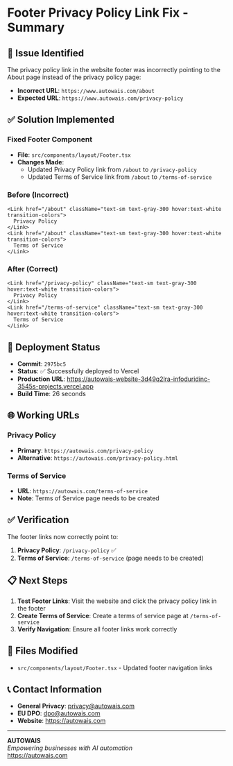 # Footer Privacy Policy Link Fix - Summary

## 🚨 Issue Identified

The privacy policy link in the website footer was incorrectly pointing to the About page instead of the privacy policy page:

- **Incorrect URL**: `https://www.autowais.com/about`
- **Expected URL**: `https://www.autowais.com/privacy-policy`

## ✅ Solution Implemented

### Fixed Footer Component

- **File**: `src/components/layout/Footer.tsx`
- **Changes Made**:
  - Updated Privacy Policy link from `/about` to `/privacy-policy`
  - Updated Terms of Service link from `/about` to `/terms-of-service`

### Before (Incorrect)

```tsx
<Link href="/about" className="text-sm text-gray-300 hover:text-white transition-colors">
  Privacy Policy
</Link>
<Link href="/about" className="text-sm text-gray-300 hover:text-white transition-colors">
  Terms of Service
</Link>
```

### After (Correct)

```tsx
<Link href="/privacy-policy" className="text-sm text-gray-300 hover:text-white transition-colors">
  Privacy Policy
</Link>
<Link href="/terms-of-service" className="text-sm text-gray-300 hover:text-white transition-colors">
  Terms of Service
</Link>
```

## 🚀 Deployment Status

- **Commit**: `2975bc5`
- **Status**: ✅ Successfully deployed to Vercel
- **Production URL**: https://autowais-website-3d49q2lra-infoduridinc-3545s-projects.vercel.app
- **Build Time**: 26 seconds

## 🌐 Working URLs

### Privacy Policy

- **Primary**: `https://autowais.com/privacy-policy`
- **Alternative**: `https://autowais.com/privacy-policy.html`

### Terms of Service

- **URL**: `https://autowais.com/terms-of-service`
- **Note**: Terms of Service page needs to be created

## ✅ Verification

The footer links now correctly point to:

1. **Privacy Policy**: `/privacy-policy` ✅
2. **Terms of Service**: `/terms-of-service` (page needs to be created)

## 📋 Next Steps

1. **Test Footer Links**: Visit the website and click the privacy policy link in the footer
2. **Create Terms of Service**: Create a terms of service page at `/terms-of-service`
3. **Verify Navigation**: Ensure all footer links work correctly

## 🔧 Files Modified

- `src/components/layout/Footer.tsx` - Updated footer navigation links

## 📞 Contact Information

- **General Privacy**: privacy@autowais.com
- **EU DPO**: dpo@autowais.com
- **Website**: https://autowais.com

---

**AUTOWAIS**  
_Empowering businesses with AI automation_  
https://autowais.com
